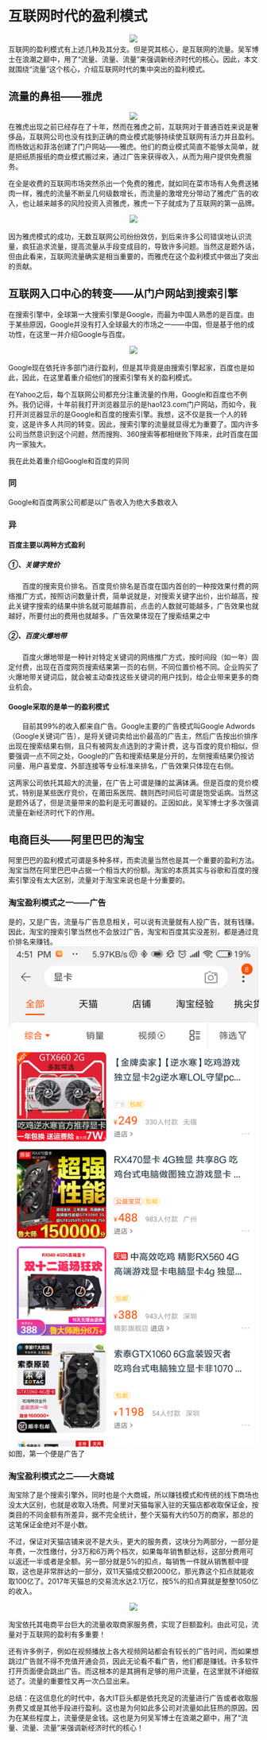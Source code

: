 # 互联网时代的盈利模式
<div align="center"><img src="http://image.woshipm.com/wp-files/2018/03/cwiaMkdIqitQKi8inmMU.png"></div>互联网的盈利模式有上述几种及其分支。但是究其核心，是互联网的流量。吴军博士在浪潮之巅中，用了“流量、流量、流量”来强调新经济时代的核心。因此，本文就围绕“流量”这个核心，介绍互联网时代的集中突出的盈利模式。

## 流量的鼻祖——雅虎
<div align="center"><img src="https://timgsa.baidu.com/timg?image&quality=80&size=b9999_10000&sec=1545548191&di=fd4c17d31c1ecbf142aa4cb2359a3506&imgtype=jpg&er=1&src=http%3A%2F%2Fimg1.gtimg.com%2Ftech%2Fpics%2Fhv1%2F60%2F33%2F1759%2F114387450.png"></div>
在雅虎出现之前已经存在了十年，然而在雅虎之前，互联网对于普通百姓来说是奢侈品，互联网公司也没有找到正确的商业模式能够持续使互联网有活力并且盈利。而杨致远和菲洛创建了门户网站——雅虎。他们的商业模式简直不能够太简单，就是把纸质报纸的商业模式搬过来，通过广告来获得收入，从而为用户提供免费服务。

在全是收费的互联网市场突然杀出一个免费的雅虎，就如同在菜市场有人免费送猪肉一样，雅虎的流量不断呈几何级数增长，而流量的激增充分带动了雅虎广告的收入，也让越来越多的风险投资入资雅虎，雅虎一下子就成为了互联网的第一品牌。

<div align="center"><img src="https://wiki.mbalib.com/w/images/1/17/%E9%9B%85%E8%99%8E10%E5%B9%B4%E8%82%A1%E4%BB%B7%E8%B5%B0%E5%8A%BF%E5%9B%BE%E4%B8%8E%E5%A4%A7%E4%BA%8B%E8%AE%B0.jpg"></div>

因为雅虎模式的成功，无数互联网公司纷纷效仿，到后来许多公司错误地认识流量，疯狂追求流量，提高流量从手段变成目的，导致许多问题。当然这是题外话，但由此看来，互联网流量确实是相当重要的，而雅虎在这个盈利模式中做出了突出的贡献。

## 互联网入口中心的转变——从门户网站到搜索引擎
在搜索引擎中，全球第一大搜索引擎是Google，而最为中国人熟悉的是百度。由于某些原因，Google并没有打入全球最大的市场之一——中国，但是基于他的成功性，在这里一并介绍Google与百度。

<div align="center"><img src="https://ichef.bbci.co.uk/news/660/cpsprodpb/2FCD/production/_102873221_1.jpg"></div>

Google现在依托许多部门进行盈利，但是其毕竟是由搜索引擎起家，百度也是如此，因此，在这里着重介绍他们的搜索引擎有关的盈利模式。

在Yahoo之后，每个互联网公司都充分注重流量的作用，Google和百度也不例外。我仍记得，十年前我打开浏览器显示的是hao123.com门户网站，而如今，我打开浏览器显示的是Google和百度的搜索引擎。我想，这不仅是我一个人的转变，这是许多人共同的转变。因此，搜索引擎的流量就显得尤为重要了。国内许多公司当然意识到这个问题，然而搜狗、360搜索等都相继败下阵来，此时百度在国内一家独大。

我在此处着重介绍Google和百度的异同

### 同
Google和百度两家公司都是以广告收入为绝大多数收入
### 异
#### 百度主要以两种方式盈利
##### ①、关键字竞价

　　百度的搜索竞价排名。百度竞价排名是百度在国内首创的一种按效果付费的网络推广方式，按照访问数量计费，简单说就是，对搜索关键字出价，出价越高，按此关键字搜索的结果中排名就可能越靠前，点击的人数就可能越多，广告效果也就越好，所要付出的费用也就越多。广告效果体现在了搜索结果之中
##### ②、百度火爆地带

　　百度火爆地带是一种针对特定关键词的网络推广方式，按时间段（如一年）固定付费，出现在百度网页搜索结果第一页的右侧，不同位置价格不同。企业购买了火爆地带关键词后，就会被主动查找这些关键词的用户找到，给企业带来更多的商业机会。

#### Google采取的是单一的盈利模式

　　目前其99%的收入都来自广告。Google主要的广告模式叫Google Adwords（Google关键词广告），是将关键词卖给出价最高的广告主，然后广告按出价排序出现在搜索结果右侧，且只有被网友点选到的才需计费，这与百度的竞价相似，但要强调一点不同之处，Google的广告和搜索结果是分开的，左侧搜索结果仍按访问量、用户喜爱度、外部连接等专业标准来排名，广告效果只体现在右侧。

这两家公司依托其超大的流量，在广告上可谓是赚的盆满钵满。但是百度的竞价模式，特别是某些医疗竞价，在莆田系医院、魏则西时间后可谓是饱受诟病。当然这是题外话了，但是流量带来的盈利是无可置疑的。正因如此，吴军博士才多次强调流量在新经济时代下的作用。

## 电商巨头——阿里巴巴的淘宝
阿里巴巴的盈利模式可谓是多种多样，而卖流量当然也是其一个重要的盈利方法。淘宝当然在阿里巴巴中占据一个相当大的份额。淘宝的本质其实与谷歌和百度的搜索引擎没有太大区别，流量对于淘宝来说也是十分重要的。

### 淘宝盈利模式之一——广告
是的，又是广告，流量与广告息息相关，可以说有流量就有人投广告，就有钱赚。因此，淘宝的搜索引擎当然也不会放过广告，淘宝和百度其实没差别，都是通过竞价排名来赚钱。
<img src="images/tao.png">
如图，第一个便是广告了

### 淘宝盈利模式之二——大商城
淘宝除了是个搜索引擎外，同时也是个大商城，所以赚钱模式和传统的线下商场也没太大区别，也就是收取入场费。阿里对天猫每家入驻的天猫店都收取保证金，按类目的不同金额有所差异，据不完全统计，整个天猫有大约50万的商家，那总的这笔保证金绝对不是小数。

不过，保证对天猫店铺来说不是大头，更大的服务费，这块分为两部分，一部分是年费，一次性缴付，分3万和6万两个档次，如果每年销售额达标，这部分费用可以返还一半或者是全额。另一部分就是5%的扣点，每销售一件就从销售额中提取，这也是非常胖达的一部分，双11天猫成交额2000亿，那光靠这个扣点就能收取100亿了。2017年天猫总的交易流水达2.1万亿，按5%的扣点算就是整整1050亿的收入。


<div align="center"><img src="https://ask-fd.zol-img.com.cn/t_s800x800/g5/M00/0E/0E/ChMkJlvrkS6IZtRqAABax-i3w0kAAtJ0QBaqTwAAFrf999.jpg"></div>

淘宝依托其电商平台巨大的流量收取商家服务费，实现了巨额盈利。由此可见，流量对于互联网的盈利有多重要！

还有许多例子，例如在视频播放上各大视频网站都会有较长的广告时间，而如果想跳过广告就不得不充值开通会员，因此无论看不看广告，他们都是赚钱。许多软件打开页面便会跳出广告。而这根本的是其拥有足够的用户流量，在这里就不详细叙述了。流量的重要性又再一次凸显出来。

总结：在这信息化的时代中，各大IT巨头都是依托充足的流量进行广告或者收取服务费又或是其他手段进行盈利。这也是为何如此多公司对流量如此狂热的原因。因为在某些程度上，流量便是金钱。这也是为何吴军博士在浪潮之巅中，用了“流量、流量、流量”来强调新经济时代的核心！








